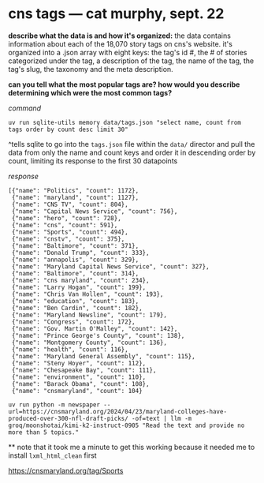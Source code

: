 # cns tags — cat murphy, sept. 22

**describe what the data is and how it's organized:** the data contains information about each of the 18,070 story tags on cns's website. it's organized into a .json array with eight keys: the tag's id #, the # of stories categorized under the tag, a description of the tag, the name of the tag, the tag's slug, the taxonomy and the meta description.

**can you tell what the most popular tags are? how would you describe determining which were the most common tags?**

*command* 

```
uv run sqlite-utils memory data/tags.json "select name, count from tags order by count desc limit 30"
```
^tells sqlite to go into the `tags.json` file within the `data/` director and pull the data from only the name and count keys and order it in descending order by count, limiting its response to the first 30 datapoints

*response*
```
[{"name": "Politics", "count": 1172},
 {"name": "maryland", "count": 1127},
 {"name": "CNS TV", "count": 804},
 {"name": "Capital News Service", "count": 756},
 {"name": "hero", "count": 728},
 {"name": "cns", "count": 591},
 {"name": "Sports", "count": 494},
 {"name": "cnstv", "count": 375},
 {"name": "Baltimore", "count": 371},
 {"name": "Donald Trump", "count": 333},
 {"name": "annapolis", "count": 329},
 {"name": "Maryland Capital News Service", "count": 327},
 {"name": "Baltimore", "count": 314},
 {"name": "cns maryland", "count": 234},
 {"name": "Larry Hogan", "count": 199},
 {"name": "Chris Van Hollen", "count": 193},
 {"name": "education", "count": 183},
 {"name": "Ben Cardin", "count": 182},
 {"name": "Maryland Newsline", "count": 179},
 {"name": "Congress", "count": 172},
 {"name": "Gov. Martin O'Malley", "count": 142},
 {"name": "Prince George's County", "count": 138},
 {"name": "Montgomery County", "count": 136},
 {"name": "health", "count": 116},
 {"name": "Maryland General Assembly", "count": 115},
 {"name": "Steny Hoyer", "count": 112},
 {"name": "Chesapeake Bay", "count": 111},
 {"name": "environment", "count": 110},
 {"name": "Barack Obama", "count": 108},
 {"name": "cnsmaryland", "count": 104}
 ```

```{bash}
uv run python -m newspaper --url=https://cnsmaryland.org/2024/04/23/maryland-colleges-have-produced-over-300-nfl-draft-picks/ -of=text | llm -m groq/moonshotai/kimi-k2-instruct-0905 "Read the text and provide no more than 5 topics."
```

** note that it took me a minute to get this working because it needed me to install `lxml_html_clean` first

https://cnsmaryland.org/tag/Sports


